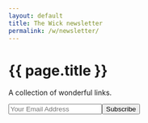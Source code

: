 ```yaml
---
layout: default
title: The Wick newsletter
permalink: /w/newsletter/
---
```


# {{ page.title }}

A collection of wonderful links.

<!-- Begin MailChimp Signup Form -->
<div id="mc_embed_signup">
  <form action="//latorre.us8.list-manage.com/subscribe/post?u=bcfad24bd2721b9aa3ad631d2&amp;id=b2ce3db0ec" method="post" id="mc-embedded-subscribe-form" name="mc-embedded-subscribe-form" class="validate" target="_blank" novalidate>
    <div id="mc_embed_signup_scroll">
      <div style="position: absolute; left: -5000px;"><input type="text" name="b_bcfad24bd2721b9aa3ad631d2_b2ce3db0ec" tabindex="-1" value=""></div>
      <input type="email" value="" name="EMAIL" class="email" id="mce-EMAIL" placeholder="Your Email Address" required><input type="submit" value="Subscribe" name="subscribe" id="mc-embedded-subscribe" class="button">
    </div>
  </form>
</div>
<!--End mc_embed_signup-->